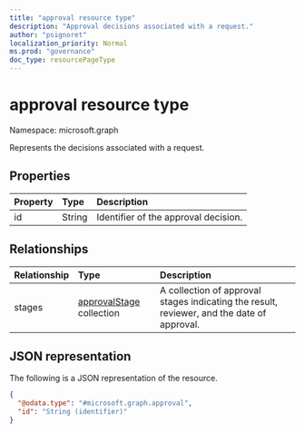 ```yaml
---
title: "approval resource type"
description: "Approval decisions associated with a request."
author: "psignoret"
localization_priority: Normal
ms.prod: "governance"
doc_type: resourcePageType
---
```


# approval resource type

Namespace: microsoft.graph

Represents the decisions associated with a request.

## Properties
|Property|Type|Description|
|:---|:---|:---|
|id|String|Identifier of the approval decision.|

## Relationships
|Relationship|Type|Description|
|:---|:---|:---|
|stages|[approvalStage](../resources/approvalstage.md) collection|A collection of approval stages indicating the result, reviewer, and the date of approval. |

## JSON representation
The following is a JSON representation of the resource.
<!-- {
  "blockType": "resource",
  "keyProperty": "id",
  "@odata.type": "microsoft.graph.approval",
  "openType": false
}
-->
``` json
{
  "@odata.type": "#microsoft.graph.approval",
  "id": "String (identifier)"
}
```

